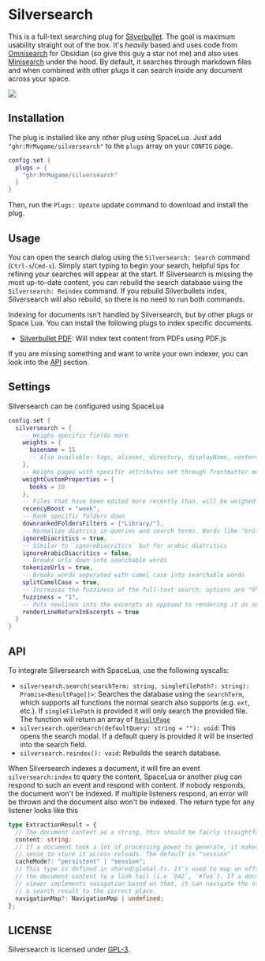 # Silversearch

This is a full-text searching plug for [Silverbullet](https://silverbullet.md/). The goal is maximum usability straight out of the box. It's *heavily* based and uses code from [Omnisearch](https://github.com/scambier/obsidian-omnisearch) for Obsidian (so give this guy a star not me) and also uses [Minisearch](https://github.com/lucaong/minisearch) under the hood. By default, it searches through markdown files and when combined with other plugs it can search inside any document across your space.

![](https://raw.githubusercontent.com/mrmugame/silversearch/main/docs/demo.webp)

## Installation

The plug is installed like any other plug using SpaceLua. Just add `"ghr:MrMugame/silversearch"` to the `plugs` array on your `CONFIG` page.
```lua
config.set {
  plugs = {
    "ghr:MrMugame/silversearch"
  }
}
```
Then, run the `Plugs: Update` update command to download and install the plug.

## Usage

You can open the search dialog using the `Silversearch: Search` command (`Ctrl-s`/`Cmd-s`). Simply start typing to begin your search, helpful tips for refining your searches will appear at the start. If Silversearch is missing the most up-to-date content, you can rebuild the search database using the `Silversearch: Reindex` command. If you rebuild Silverbullets index, Silversearch will also rebuild, so there is no need to run both commands.

Indexing for documents isn't handled by Silversearch, but by other plugs or Space Lua. You can install the following plugs to index specific documents.

- [Silverbullet PDF](https://github.com/MrMugame/silverbullet-pdf): Will index text content from PDFs using PDF.js

If you are missing something and want to write your own indexer, you can look into the [API](#API) section.

## Settings

Silversearch can be configured using SpaceLua
```lua
config.set {
  silversearch = {
    -- Weighs specific fields more
    weights = {
      basename = 15
      -- Also available: tags, aliases, directory, displayName, content
    },
    -- Weighs pages with specific attributes set through frontmatter more if that attribute is included in the search
    weightCustomProperties = {
      books = 10
    },
    -- Files that have been edited more recently than, will be weighed more. Options are "day", "week", "month" or "disabled"
    recencyBoost = "week",
    -- Rank specific folders down
    downrankedFoldersFilters = {"Library/"},
    -- Normalize diatrics in queries and search terms. Words like "brûlée" or "žluťoučký" will be indexed as "brulee" and "zlutoucky".
    ignoreDiacritics = true,
    -- Similar to `ignoreDiacritics` but for arabic diatritics
    ignoreArabicDiacritics = false,
    -- Breaks urls down into searchable words
    tokenizeUrls = true,
    -- Breaks words seperated with camel case into searchable words
    splitCamelCase = true,
    -- Increases the fuzziness of the full-text search, options are "0", "1", "2"
    fuzziness = "1",
    -- Puts newlines into the excerpts as opposed to rendering it as one continous string
    renderLineReturnInExcerpts = true
  }
}
```

## API

To integrate Silversearch with SpaceLua, use the following syscalls:

- `silversearch.search(searchTerm: string, singleFilePath?: string): Promise<ResultPage[]>`: Searches the database using the `searchTerm`, which supports all functions the normal search also supports (e.g. `ext`, etc.). If `singleFilePath` is provided it will only search the provided file. The function will return an array of [`ResultPage`](https://github.com/MrMugame/silversearch/blob/5c4a3b57a8f92336c5e2b1ae29ff9d4b668cd470/shared/global.ts#L6)
- `silversearch.openSearch(defaultQuery: string = ""): void`: This opens the search modal. If a default query is provided it will be inserted into the search field.
- `silversearch.reindex(): void`: Rebuilds the search database.

When Silversearch indexes a document, it will fire an event `silversearch:index` to query the content, SpaceLua or another plug can respond to such an event and respond with content. If nobody responds, the document won't be indexed. If multiple listeners respond, an error will be thrown and the document also won't be indexed. The return type for any listener looks like this

```ts
type ExtractionResult = {
  // The document content as a string, this should be fairly straightforward
  content: string:
  // If a document took a lot of processing power to generate, it makes
  // sense to store it across reloads. The default is "session"
  cacheMode?: "persistent" | "session";
  // This type is defined in shared/global.ts. It's used to map an offset in
  // the document content to a link tail (i.e `@42`, `#foo`). If a document
  // viewer implements navigation based on that, it can navigate the offset of
  // a search result to the correct place.
  navigationMap?: NavigationMap | undefined;
};
```

## LICENSE

Silversearch is licensed under [GPL-3](https://tldrlegal.com/license/gnu-general-public-license-v3-(gpl-3)).

